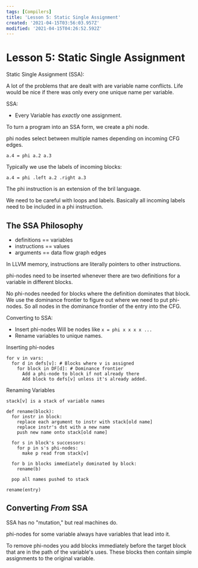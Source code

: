 ```yaml
---
tags: [Compilers]
title: 'Lesson 5: Static Single Assignment'
created: '2021-04-15T03:56:03.957Z'
modified: '2021-04-15T04:26:52.592Z'
---
```


# Lesson 5: Static Single Assignment

Static Single Assignment (SSA):

A lot of the problems that are dealt with are variable name conflicts. Life would be nice if there was only every one unique name per variable.

SSA:
- Every Variable has _exactly_ one assignment.

To turn a program into an SSA form, we create a phi node.

phi nodes select between multiple names depending on incoming CFG edges.

`a.4 = phi a.2 a.3`

Typically we use the labels of incoming blocks:

`a.4 = phi .left a.2 .right a.3`

The phi instruction is an extension of the bril language.

We need to be careful with loops and labels. Basically all incoming labels need to be included in a phi instruction.

## The SSA Philosophy

- definitions == variables
- instructions == values
- arguments == data flow graph edges

In LLVM memory, instructions are literally pointers to other instructions.


phi-nodes need to be inserted whenever there are two definitions for a variable in different blocks.

No phi-nodes needed for blocks where the definition dominates that block. We use the dominance frontier to figure out where we need to put phi-nodes. So all nodes in the dominance frontier of the entry into the CFG.

Converting to SSA:
- Insert phi-nodes
  Will be nodes like `x = phi x x x x ...`
- Rename variables to unique names.

Inserting phi-nodes
```
for v in vars:
  for d in defs[v]: # Blocks where v is assigned
    for block in DF[d]: # Dominance frontier
      Add a phi-node to block if not already there
      Add block to defs[v] unless it's already added.
```

Renaming Variables
```
stack[v] is a stack of variable names

def rename(block):
  for instr in block:
    replace each argument to instr with stack[old name]
    replace instr's dst with a new name
    push new name onto stack[old name]
  
  for s in block's successors:
    for p in s's phi-nodes:
      make p read from stack[v]

  for b in blocks immediately dominated by block:
    rename(b)
  
  pop all names pushed to stack

rename(entry)
```

## Converting *From* SSA

SSA has no "mutation," but real machines do.

phi-nodes for some variable always have variables that lead into it.

To remove phi-nodes you add blocks immediately before the target block that are in the path of the variable's uses. These blocks then contain simple assignments to the original variable.




